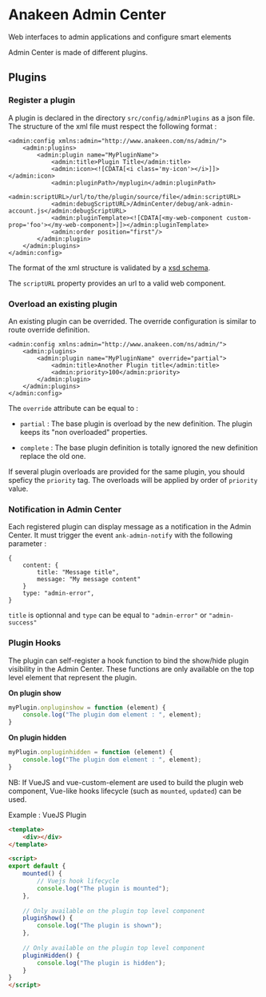 # Anakeen Admin Center

Web interfaces to admin applications and configure smart elements

Admin Center is made of different plugins.

## Plugins
### Register a plugin
A plugin is declared in the directory `src/config/adminPlugins` as a json file.
The structure of the xml file must respect the following format :

```
<admin:config xmlns:admin="http://www.anakeen.com/ns/admin/">
    <admin:plugins>
        <admin:plugin name="MyPluginName">
            <admin:title>Plugin Title</admin:title>
            <admin:icon><![CDATA[<i class='my-icon'></i>]]></admin:icon>
            <admin:pluginPath>/myplugin</admin:pluginPath>
            <admin:scriptURL>/url/to/the/plugin/source/file</admin:scriptURL>
            <admin:debugScriptURL>/AdminCenter/debug/ank-admin-account.js</admin:debugScriptURL>
            <admin:pluginTemplate><![CDATA[<my-web-component custom-prop='foo'></my-web-component>]]></admin:pluginTemplate>
            <admin:order position="first"/>
        </admin:plugin>
    </admin:plugins>
</admin:config>
```  
The format of the xml structure is validated by a [xsd schema](ide/userAdminPlugin.xsd).

The `scriptURL` property provides an url to a valid web component.

### Overload an existing plugin

An existing plugin can be overrided. The override configuration is similar to route override definition.

```
<admin:config xmlns:admin="http://www.anakeen.com/ns/admin/">
    <admin:plugins>
        <admin:plugin name="MyPluginName" override="partial">
            <admin:title>Another Plugin title</admin:title>
            <admin:priority>100</admin:priority>
        </admin:plugin>
    </admin:plugins>
</admin:config>
```  

The `override` attribute can be equal to :

* `partial`
: The base plugin is overload by the new definition. The plugin keeps its "non overloaded" properties.

* `complete`
: The base plugin definition is totally ignored the new definition replace the old one.

If several plugin overloads are provided for the same plugin, you should speficy the `priority` tag.
The overloads will be applied by order of `priority` value. 

### Notification in Admin Center
Each registered plugin can display message as a notification in the Admin Center.
It must trigger the event `ank-admin-notify` with the following parameter :

```
{
    content: {
        title: "Message title",
        message: "My message content"
    }
    type: "admin-error", 
}
```

`title` is optionnal and `type` can be equal to `"admin-error"` or `"admin-success"`

### Plugin Hooks

The plugin can self-register a hook function to bind the show/hide plugin visibility 
in the Admin Center. These functions are only available on the top level element that represent the plugin.

**On plugin show**
```javascript
myPlugin.onpluginshow = function (element) {
    console.log("The plugin dom element : ", element);
}
```

**On plugin hidden**
```javascript
myPlugin.onpluginhidden = function (element) {
    console.log("The plugin dom element : ", element);
}
```

NB: If VueJS and vue-custom-element are used to build the plugin web component, Vue-like hooks lifecycle (such as `mounted`, `updated`) can be used.

Example : VueJS Plugin 
```html
<template>
    <div></div>
</template>

<script>
export default {
    mounted() {
        // Vuejs hook lifecycle
        console.log("The plugin is mounted");
    },
    
    // Only available on the plugin top level component
    pluginShow() {
        console.log("The plugin is shown");
    },
    
    // Only available on the plugin top level component
    pluginHidden() {
        console.log("The plugin is hidden");
    }
}
</script>
```